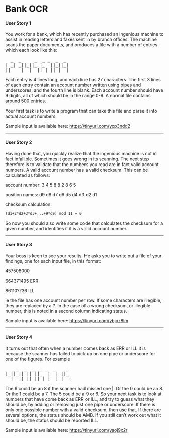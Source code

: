 # Bank OCR

#### User Story 1

You work for a bank, which has recently purchased an ingenious machine to assist in reading
letters and faxes sent in by branch offices. The machine scans the paper documents, and
produces a file with a number of entries which each look like this:

<pre style="font-family: monospace">
  _  _     _  _ _  _  _
| _| _||_||_ |_  ||_||_|
||_  _|  | _||_| ||_| _|
</pre>

Each entry is 4 lines long, and each line has 27 characters. The first 3 lines of each entry
contain an account number written using pipes and underscores, and the fourth line is blank.
Each account number should have 9 digits, all of which should be in the range 0-9. A normal
file contains around 500 entries.

Your first task is to write a program that can take this file and parse it into actual account
numbers.

Sample input is available here: https://tinyurl.com/ycp3ndd2

---

#### User Story 2

Having done that, you quickly realize that the ingenious machine is not in fact infallible.
Sometimes it goes wrong in its scanning. The next step therefore is to validate that the
numbers you read are in fact valid account numbers. A valid account number has a valid
checksum. This can be calculated as follows:

account number: 3 4 5 8 8 2 8 6 5

position names: d9 d8 d7 d6 d5 d4 d3 d2 d1

checksum calculation:
```
(d1+2*d2+3*d3+...+9*d9) mod 11 = 0
```

So now you should also write some code that calculates the checksum for a given number,
and identifies if it is a valid account number.

---

#### User Story 3

Your boss is keen to see your results. He asks you to write out a file of your findings, one for
each input file, in this format:

457508000

664371495 ERR

86110??36 ILL

ie the file has one account number per row. If some characters are illegible, they are
replaced by a ?. In the case of a wrong checksum, or illegible number, this is noted in a
second column indicating status.

Sample input is available here: https://tinyurl.com/ybjoz8lm

---

#### User Story 4

It turns out that often when a number comes back as ERR or ILL it is because the scanner has
failed to pick up on one pipe or underscore for one of the figures. For example

<pre style="font-family: monospace">
    _  _  _  _ _  _    _
|_||_|| || ||_  |  | ||_
  | _||_||_||_| |  | | _|
</pre>

The 9 could be an 8 if the scanner had missed one |. Or the 0 could be an 8. Or the 1 could
be a 7. The 5 could be a 9 or 6. So your next task is to look at numbers that have come back
as ERR or ILL, and try to guess what they should be, by adding or removing just one pipe or
underscore. If there is only one possible number with a valid checksum, then use that. If
there are several options, the status should be AMB. If you still can’t work out what it should
be, the status should be reported ILL.

Sample input is available here: https://tinyurl.com/yaoj9x2r
